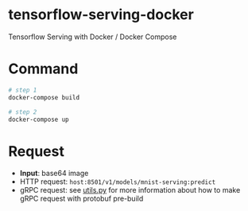 # tensorflow-serving-docker
Tensorflow Serving with Docker / Docker Compose

# Command 

```bash
# step 1
docker-compose build

# step 2 
docker-compose up
```

# Request

- **Input**: base64 image
- HTTP request: `host:8501/v1/models/mnist-serving:predict`
- gRPC request: see [utils.py](utils.py) for more information about how to make gRPC request with protobuf pre-build
